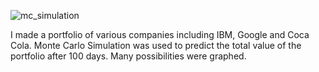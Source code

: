 ![mc_simulation](https://github.com/WumbleCat/MonteCarlo_Prediction/assets/122752911/8a586b11-0070-48be-a81b-e7e27252952d)


I made a portfolio of various companies including IBM, Google and Coca Cola. Monte Carlo Simulation was used to predict the total value of the portfolio after 100 days. Many possibilities were graphed.
